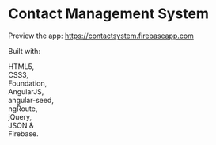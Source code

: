 # Contact Management System

Preview the app: https://contactsystem.firebaseapp.com  
  

Built with:  
  
HTML5,  
CSS3,  
Foundation,  
AngularJS,  
angular-seed,  
ngRoute,  
jQuery,  
JSON &  
Firebase.
